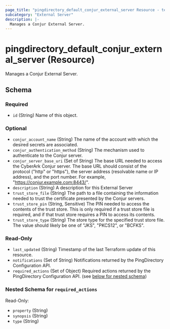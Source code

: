 ```yaml
---
page_title: "pingdirectory_default_conjur_external_server Resource - terraform-provider-pingdirectory"
subcategory: "External Server"
description: |-
  Manages a Conjur External Server.
---
```


# pingdirectory_default_conjur_external_server (Resource)

Manages a Conjur External Server.



<!-- schema generated by tfplugindocs -->
## Schema

### Required

- `id` (String) Name of this object.

### Optional

- `conjur_account_name` (String) The name of the account with which the desired secrets are associated.
- `conjur_authentication_method` (String) The mechanism used to authenticate to the Conjur server.
- `conjur_server_base_uri` (Set of String) The base URL needed to access the CyberArk Conjur server. The base URL should consist of the protocol ("http" or "https"), the server address (resolvable name or IP address), and the port number. For example, "https://conjur.example.com:8443/".
- `description` (String) A description for this External Server
- `trust_store_file` (String) The path to a file containing the information needed to trust the certificate presented by the Conjur servers.
- `trust_store_pin` (String, Sensitive) The PIN needed to access the contents of the trust store. This is only required if a trust store file is required, and if that trust store requires a PIN to access its contents.
- `trust_store_type` (String) The store type for the specified trust store file. The value should likely be one of "JKS", "PKCS12", or "BCFKS".

### Read-Only

- `last_updated` (String) Timestamp of the last Terraform update of this resource.
- `notifications` (Set of String) Notifications returned by the PingDirectory Configuration API.
- `required_actions` (Set of Object) Required actions returned by the PingDirectory Configuration API. (see [below for nested schema](#nestedatt--required_actions))

<a id="nestedatt--required_actions"></a>
### Nested Schema for `required_actions`

Read-Only:

- `property` (String)
- `synopsis` (String)
- `type` (String)

